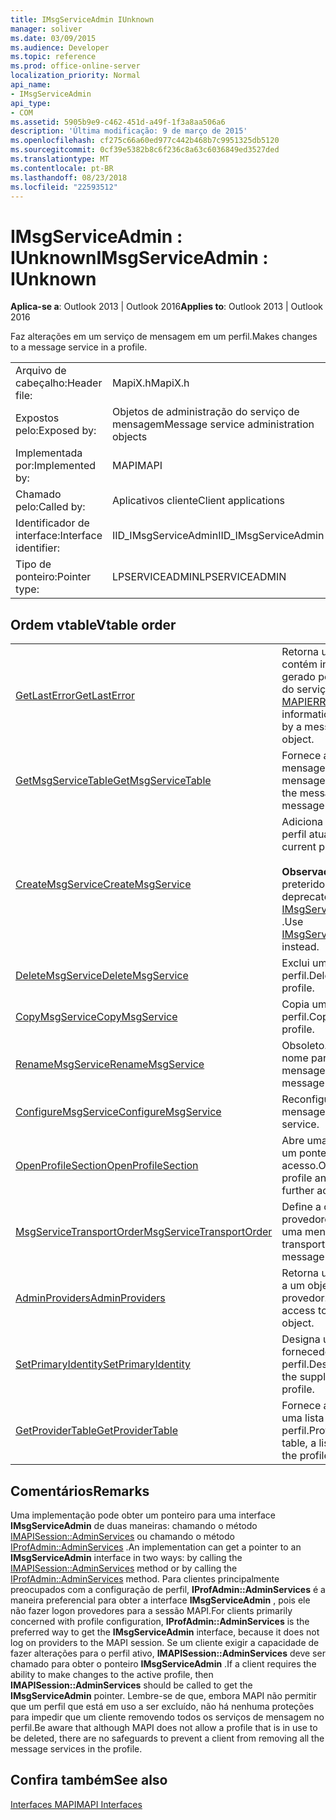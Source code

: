```yaml
---
title: IMsgServiceAdmin IUnknown
manager: soliver
ms.date: 03/09/2015
ms.audience: Developer
ms.topic: reference
ms.prod: office-online-server
localization_priority: Normal
api_name:
- IMsgServiceAdmin
api_type:
- COM
ms.assetid: 5905b9e9-c462-451d-a49f-1f3a8aa506a6
description: 'Última modificação: 9 de março de 2015'
ms.openlocfilehash: cf275c66a60ed977c442b468b7c9951325db5120
ms.sourcegitcommit: 0cf39e5382b8c6f236c8a63c6036849ed3527ded
ms.translationtype: MT
ms.contentlocale: pt-BR
ms.lasthandoff: 08/23/2018
ms.locfileid: "22593512"
---
```

# <a name="imsgserviceadmin--iunknown"></a><span data-ttu-id="40a3f-103">IMsgServiceAdmin : IUnknown</span><span class="sxs-lookup"><span data-stu-id="40a3f-103">IMsgServiceAdmin : IUnknown</span></span>

  
  
<span data-ttu-id="40a3f-104">**Aplica-se a**: Outlook 2013 | Outlook 2016</span><span class="sxs-lookup"><span data-stu-id="40a3f-104">**Applies to**: Outlook 2013 | Outlook 2016</span></span> 
  
<span data-ttu-id="40a3f-105">Faz alterações em um serviço de mensagem em um perfil.</span><span class="sxs-lookup"><span data-stu-id="40a3f-105">Makes changes to a message service in a profile.</span></span>
  
|||
|:-----|:-----|
|<span data-ttu-id="40a3f-106">Arquivo de cabeçalho:</span><span class="sxs-lookup"><span data-stu-id="40a3f-106">Header file:</span></span>  <br/> |<span data-ttu-id="40a3f-107">MapiX.h</span><span class="sxs-lookup"><span data-stu-id="40a3f-107">MapiX.h</span></span>  <br/> |
|<span data-ttu-id="40a3f-108">Expostos pelo:</span><span class="sxs-lookup"><span data-stu-id="40a3f-108">Exposed by:</span></span>  <br/> |<span data-ttu-id="40a3f-109">Objetos de administração do serviço de mensagem</span><span class="sxs-lookup"><span data-stu-id="40a3f-109">Message service administration objects</span></span>  <br/> |
|<span data-ttu-id="40a3f-110">Implementada por:</span><span class="sxs-lookup"><span data-stu-id="40a3f-110">Implemented by:</span></span>  <br/> |<span data-ttu-id="40a3f-111">MAPI</span><span class="sxs-lookup"><span data-stu-id="40a3f-111">MAPI</span></span>  <br/> |
|<span data-ttu-id="40a3f-112">Chamado pelo:</span><span class="sxs-lookup"><span data-stu-id="40a3f-112">Called by:</span></span>  <br/> |<span data-ttu-id="40a3f-113">Aplicativos cliente</span><span class="sxs-lookup"><span data-stu-id="40a3f-113">Client applications</span></span>  <br/> |
|<span data-ttu-id="40a3f-114">Identificador de interface:</span><span class="sxs-lookup"><span data-stu-id="40a3f-114">Interface identifier:</span></span>  <br/> |<span data-ttu-id="40a3f-115">IID_IMsgServiceAdmin</span><span class="sxs-lookup"><span data-stu-id="40a3f-115">IID_IMsgServiceAdmin</span></span>  <br/> |
|<span data-ttu-id="40a3f-116">Tipo de ponteiro:</span><span class="sxs-lookup"><span data-stu-id="40a3f-116">Pointer type:</span></span>  <br/> |<span data-ttu-id="40a3f-117">LPSERVICEADMIN</span><span class="sxs-lookup"><span data-stu-id="40a3f-117">LPSERVICEADMIN</span></span>  <br/> |
   
## <a name="vtable-order"></a><span data-ttu-id="40a3f-118">Ordem vtable</span><span class="sxs-lookup"><span data-stu-id="40a3f-118">Vtable order</span></span>

|||
|:-----|:-----|
|[<span data-ttu-id="40a3f-119">GetLastError</span><span class="sxs-lookup"><span data-stu-id="40a3f-119">GetLastError</span></span>](imsgserviceadmin-getlasterror.md) <br/> |<span data-ttu-id="40a3f-120">Retorna uma estrutura [MAPIERROR](mapierror.md) que contém informações sobre o último erro gerado por um objeto de administração do serviço de mensagem.</span><span class="sxs-lookup"><span data-stu-id="40a3f-120">Returns a [MAPIERROR](mapierror.md) structure that contains information about the last error generated by a message service administration object.</span></span>  <br/> |
|[<span data-ttu-id="40a3f-121">GetMsgServiceTable</span><span class="sxs-lookup"><span data-stu-id="40a3f-121">GetMsgServiceTable</span></span>](imsgserviceadmin-getmsgservicetable.md) <br/> |<span data-ttu-id="40a3f-122">Fornece acesso à tabela de serviço de mensagem, uma lista dos serviços de mensagem no perfil.</span><span class="sxs-lookup"><span data-stu-id="40a3f-122">Provides access to the message service table, a list of the message services in the profile.</span></span>  <br/> |
|[<span data-ttu-id="40a3f-123">CreateMsgService</span><span class="sxs-lookup"><span data-stu-id="40a3f-123">CreateMsgService</span></span>](imsgserviceadmin-createmsgservice.md) <br/> |<span data-ttu-id="40a3f-124">Adiciona um serviço de mensagem ao perfil atual.</span><span class="sxs-lookup"><span data-stu-id="40a3f-124">Adds a message service to the current profile.</span></span>  <br/> <br/><span data-ttu-id="40a3f-125">**Observação**: esse método foi preterido.</span><span class="sxs-lookup"><span data-stu-id="40a3f-125">**NOTE**: This method is deprecated.</span></span> <span data-ttu-id="40a3f-126">Use [IMsgServiceAdmin2::CreateMsgServiceEx](imsgserviceadmin2-createmsgserviceex.md) .</span><span class="sxs-lookup"><span data-stu-id="40a3f-126">Use [IMsgServiceAdmin2::CreateMsgServiceEx](imsgserviceadmin2-createmsgserviceex.md) instead.</span></span>           |
|[<span data-ttu-id="40a3f-127">DeleteMsgService</span><span class="sxs-lookup"><span data-stu-id="40a3f-127">DeleteMsgService</span></span>](imsgserviceadmin-deletemsgservice.md) <br/> |<span data-ttu-id="40a3f-128">Exclui um serviço de mensagem de um perfil.</span><span class="sxs-lookup"><span data-stu-id="40a3f-128">Deletes a message service from a profile.</span></span>  <br/> |
|[<span data-ttu-id="40a3f-129">CopyMsgService</span><span class="sxs-lookup"><span data-stu-id="40a3f-129">CopyMsgService</span></span>](imsgserviceadmin-copymsgservice.md) <br/> |<span data-ttu-id="40a3f-130">Copia um serviço de mensagem para um perfil.</span><span class="sxs-lookup"><span data-stu-id="40a3f-130">Copies a message service into a profile.</span></span>  <br/> |
|[<span data-ttu-id="40a3f-131">RenameMsgService</span><span class="sxs-lookup"><span data-stu-id="40a3f-131">RenameMsgService</span></span>](imsgserviceadmin-renamemsgservice.md) <br/> |<span data-ttu-id="40a3f-132">Obsoleto.</span><span class="sxs-lookup"><span data-stu-id="40a3f-132">Deprecated.</span></span> <span data-ttu-id="40a3f-133">Atribui um novo nome para um serviço de mensagem.</span><span class="sxs-lookup"><span data-stu-id="40a3f-133">Assigns a new name to a message service.</span></span>  <br/> |
|[<span data-ttu-id="40a3f-134">ConfigureMsgService</span><span class="sxs-lookup"><span data-stu-id="40a3f-134">ConfigureMsgService</span></span>](imsgserviceadmin-configuremsgservice.md) <br/> |<span data-ttu-id="40a3f-135">Reconfigura um serviço de mensagem.</span><span class="sxs-lookup"><span data-stu-id="40a3f-135">Reconfigures a message service.</span></span>  <br/> |
|[<span data-ttu-id="40a3f-136">OpenProfileSection</span><span class="sxs-lookup"><span data-stu-id="40a3f-136">OpenProfileSection</span></span>](imsgserviceadmin-openprofilesection.md) <br/> |<span data-ttu-id="40a3f-137">Abre uma seção do perfil atual e retorna um ponteiro de [IProfSect](iprofsectimapiprop.md) para obter mais acesso.</span><span class="sxs-lookup"><span data-stu-id="40a3f-137">Opens a section of the current profile and returns an [IProfSect](iprofsectimapiprop.md) pointer for further access.</span></span>  <br/> |
|[<span data-ttu-id="40a3f-138">MsgServiceTransportOrder</span><span class="sxs-lookup"><span data-stu-id="40a3f-138">MsgServiceTransportOrder</span></span>](imsgserviceadmin-msgservicetransportorder.md) <br/> |<span data-ttu-id="40a3f-139">Define a ordem na qual transporte provedores são chamados para entregar uma mensagem.</span><span class="sxs-lookup"><span data-stu-id="40a3f-139">Sets the order in which transport providers are called to deliver a message.</span></span>  <br/> |
|[<span data-ttu-id="40a3f-140">AdminProviders</span><span class="sxs-lookup"><span data-stu-id="40a3f-140">AdminProviders</span></span>](imsgserviceadmin-adminproviders.md) <br/> |<span data-ttu-id="40a3f-141">Retorna um ponteiro que fornece acesso a um objeto de administração do provedor.</span><span class="sxs-lookup"><span data-stu-id="40a3f-141">Returns a pointer that provides access to a provider administration object.</span></span>  <br/> |
|[<span data-ttu-id="40a3f-142">SetPrimaryIdentity</span><span class="sxs-lookup"><span data-stu-id="40a3f-142">SetPrimaryIdentity</span></span>](imsgserviceadmin-setprimaryidentity.md) <br/> |<span data-ttu-id="40a3f-143">Designa um serviço de mensagem a ser o fornecedor da identidade principal para o perfil.</span><span class="sxs-lookup"><span data-stu-id="40a3f-143">Designates a message service to be the supplier of the primary identity for the profile.</span></span>  <br/> |
|[<span data-ttu-id="40a3f-144">GetProviderTable</span><span class="sxs-lookup"><span data-stu-id="40a3f-144">GetProviderTable</span></span>](imsgserviceadmin-getprovidertable.md) <br/> |<span data-ttu-id="40a3f-145">Fornece acesso à tabela de provedor, uma lista de provedores de serviços de perfil.</span><span class="sxs-lookup"><span data-stu-id="40a3f-145">Provides access to the provider table, a listing of the service providers in the profile.</span></span>  <br/> |
   
## <a name="remarks"></a><span data-ttu-id="40a3f-146">Comentários</span><span class="sxs-lookup"><span data-stu-id="40a3f-146">Remarks</span></span>

<span data-ttu-id="40a3f-147">Uma implementação pode obter um ponteiro para uma interface **IMsgServiceAdmin** de duas maneiras: chamando o método [IMAPISession::AdminServices](imapisession-adminservices.md) ou chamando o método [IProfAdmin::AdminServices](iprofadmin-adminservices.md) .</span><span class="sxs-lookup"><span data-stu-id="40a3f-147">An implementation can get a pointer to an **IMsgServiceAdmin** interface in two ways: by calling the [IMAPISession::AdminServices](imapisession-adminservices.md) method or by calling the [IProfAdmin::AdminServices](iprofadmin-adminservices.md) method.</span></span> <span data-ttu-id="40a3f-148">Para clientes principalmente preocupados com a configuração de perfil, **IProfAdmin::AdminServices** é a maneira preferencial para obter a interface **IMsgServiceAdmin** , pois ele não fazer logon provedores para a sessão MAPI.</span><span class="sxs-lookup"><span data-stu-id="40a3f-148">For clients primarily concerned with profile configuration, **IProfAdmin::AdminServices** is the preferred way to get the **IMsgServiceAdmin** interface, because it does not log on providers to the MAPI session.</span></span> <span data-ttu-id="40a3f-149">Se um cliente exigir a capacidade de fazer alterações para o perfil ativo, **IMAPISession::AdminServices** deve ser chamado para obter o ponteiro **IMsgServiceAdmin** .</span><span class="sxs-lookup"><span data-stu-id="40a3f-149">If a client requires the ability to make changes to the active profile, then **IMAPISession::AdminServices** should be called to get the **IMsgServiceAdmin** pointer.</span></span> <span data-ttu-id="40a3f-150">Lembre-se de que, embora MAPI não permitir que um perfil que está em uso a ser excluído, não há nenhuma proteções para impedir que um cliente removendo todos os serviços de mensagem no perfil.</span><span class="sxs-lookup"><span data-stu-id="40a3f-150">Be aware that although MAPI does not allow a profile that is in use to be deleted, there are no safeguards to prevent a client from removing all the message services in the profile.</span></span> 
  
## <a name="see-also"></a><span data-ttu-id="40a3f-151">Confira também</span><span class="sxs-lookup"><span data-stu-id="40a3f-151">See also</span></span>



[<span data-ttu-id="40a3f-152">Interfaces MAPI</span><span class="sxs-lookup"><span data-stu-id="40a3f-152">MAPI Interfaces</span></span>](mapi-interfaces.md)

